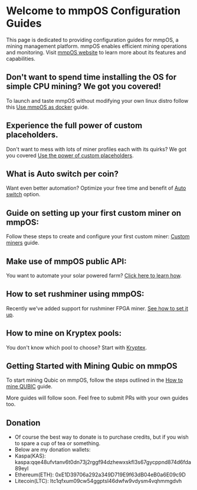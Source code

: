 # Welcome to mmpOS Configuration Guides

This page is dedicated to providing configuration guides for mmpOS, a mining management platform. mmpOS enables efficient mining operations and monitoring. Visit [mmpOS website](https://app.mmpos.eu/) to learn more about its features and capabilities.

## Don't want to spend time installing the OS for simple CPU mining? We got you covered!

To launch and taste mmpOS without modifying your own linux distro follow this [Use mmpOS as docker](/USE_DOCKER.MD) guide.

## Experience the full power of custom placeholders.

Don't want to mess with lots of miner profiles each with its quirks? We got you covered [Use the power of custom placeholders](/USE_CUSTOM_PLACEHOLDERS.MD).

## What is Auto switch per coin?

Want even better automation? Optimize your free time and benefit of [Auto switch](/USE_AUTOSWITCH.MD) option.

## Guide on setting up your first custom miner on mmpOS:

Follow these steps to create and configure your first custom miner: [Custom miners](/CUSTOM_MINER.MD) guide.  

## Make use of mmpOS public API:

You want to automate your solar powered farm? [Click here to learn how](/USE_MMPOS_API.MD).  

## How to set rushminer using mmpOS:

Recently we've added support for rushminer FPGA miner. [See how to set it up](/SETUP_RUSHMINER.MD).  

## How to mine on Kryptex pools:

You don't know which pool to choose? Start with [Kryptex](/MINE_ON_KRYPTEX.MD).  

## Getting Started with Mining Qubic on mmpOS

To start mining Qubic on mmpOS, follow the steps outlined in the [How to mine QUBIC](/MINE_QUBIC.MD) guide.

More guides will follow soon. Feel free to submit PRs with your own guides too.

## Donation 
-  Of course the best way to donate is to purchase credits, but if you wish to spare a cup of tea or something.
-  Below are my donation wallets:
-  Kaspa(KAS): kaspa:qqe48ufvtanv6t0dn73j2rggf94dzhewxskfl3s67gycppnd874d6fda89eyl
-  Ethereum(ETH): 0xE1D39706a292a349D719E9f63dB04eB0a6E09c9D
-  Litecoin(LTC): ltc1qfxum09cw54ggptsl46dwfw9vdysm4vqhmmgdvh
